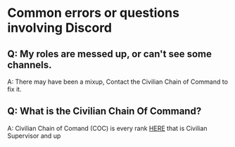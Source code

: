 # Common errors or questions involving Discord


## Q: My roles are messed up, or can't see some channels.
A: There may have been a mixup, Contact the Civilian Chain of Command to fix it.

## Q: What is the Civilian Chain Of Command?
A: Civilian Chain of Comand (COC) is every rank [HERE](https://deathstryder.github.io/GORP-Civilian-Documents/Rules/Rank/supervisor/) that is Civilian Supervisor and up